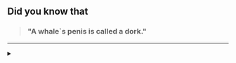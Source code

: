 ## Did you know that

<h3>
  <blockquote>
<!--START_SECTION:debris-->                                                                                                                                                                                                                                                                       
"A whale`s penis is called a dork."
<!--END_SECTION:debris-->
  </blockquote>
</h3>

-----

<details>
  <summary></summary>

<img src="https://github-readme-stats.vercel.app/api?show_icons=true&hide=issues&username=ekickx"> <img src="https://github-readme-stats.vercel.app/api/top-langs/?layout=compact&username=ekickx">

</details>
